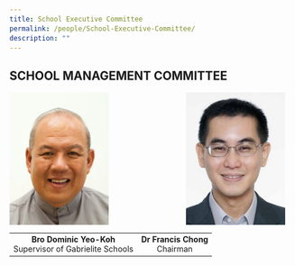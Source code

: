 ```yaml
---
title: School Executive Committee
permalink: /people/School-Executive-Committee/
description: ""
---
```

## SCHOOL MANAGEMENT COMMITTEE



<img src="/images/Bro%20DOMINIC%20Yeo%20Koh.jpeg" style="width:35%;margin-right:15px;" align = "left">

<img src="/images/Dr%20Francis%20Chong.jpeg" style="width:35%;margin-right:15px;" align = "right">

<br clear="left">

|  |  |
|:---:|:---:|
| **Bro Dominic Yeo-Koh**<br>Supervisor of Gabrielite Schools | **Dr Francis Chong**<br>Chairman|